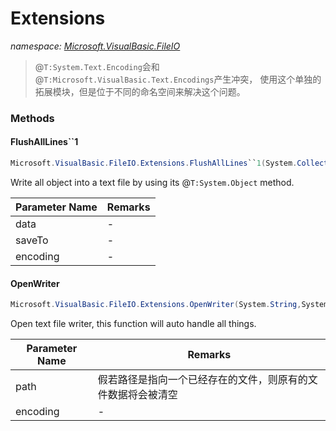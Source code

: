 ﻿# Extensions
_namespace: <a href="#" onClick="load('/docs/Microsoft.VisualBasic.FileIO/index.md')">Microsoft.VisualBasic.FileIO</a>_



> 
>  @``T:System.Text.Encoding``会和@``T:Microsoft.VisualBasic.Text.Encodings``产生冲突，
>  使用这个单独的拓展模块，但是位于不同的命名空间来解决这个问题。
>  


### Methods

#### FlushAllLines``1
```csharp
Microsoft.VisualBasic.FileIO.Extensions.FlushAllLines``1(System.Collections.Generic.IEnumerable{``0},System.String,System.Text.Encoding)
```
Write all object into a text file by using its @``T:System.Object`` method.

|Parameter Name|Remarks|
|--------------|-------|
|data|-|
|saveTo|-|
|encoding|-|


#### OpenWriter
```csharp
Microsoft.VisualBasic.FileIO.Extensions.OpenWriter(System.String,System.Text.Encoding,System.String)
```
Open text file writer, this function will auto handle all things.

|Parameter Name|Remarks|
|--------------|-------|
|path|假若路径是指向一个已经存在的文件，则原有的文件数据将会被清空|
|encoding|-|



